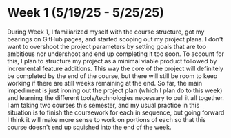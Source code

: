 # Week 1 (5/19/25 - 5/25/25)

During Week 1, I familiarized myself with the course structure, got my bearings on GitHub pages, and started scoping out my project plans. 
I don't want to overshoot the project parameters by setting goals that are too ambitious nor undershoot and end up completing it too soon. To account for this, I plan to structure my project as a minimal viable product followed by incremental feature additions. 
This way the core of the project will definitely be completed by the end of the course, but there will still be room to keep working if there are still weeks remaining at the end.
So far, the main impediment is just ironing out the project plan (which I plan do to this week) and learning the different tools/technologies necessary to pull it all together.
I am taking two courses this semester, and my usual practice in this situation is to finish the coursework for each in sequence, but going forward I think it will make more sense to work on portions of each so that this course doesn't end up squished into the end of the week.
